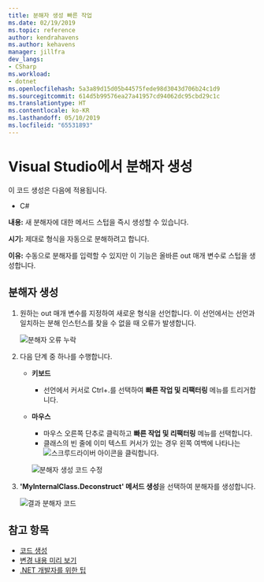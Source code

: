 ```yaml
---
title: 분해자 생성 빠른 작업
ms.date: 02/19/2019
ms.topic: reference
author: kendrahavens
ms.author: kehavens
manager: jillfra
dev_langs:
- CSharp
ms.workload:
- dotnet
ms.openlocfilehash: 5a3a89d15d05b44575fede98d3043d706b24c1d9
ms.sourcegitcommit: 614d5b99576ea27a41957cd94062dc95cbd29c1c
ms.translationtype: HT
ms.contentlocale: ko-KR
ms.lasthandoff: 05/10/2019
ms.locfileid: "65531893"
---
```

# <a name="generate-a-deconstructor-in-visual-studio"></a>Visual Studio에서 분해자 생성

이 코드 생성은 다음에 적용됩니다.

- C#

**내용:** 새 분해자에 대한 메서드 스텁을 즉시 생성할 수 있습니다.

**시기:** 제대로 형식을 자동으로 분해하려고 합니다.

**이유:** 수동으로 분해자를 입력할 수 있지만 이 기능은 올바른 out 매개 변수로 스텁을 생성합니다.

## <a name="generate-a-deconstructor"></a>분해자 생성

1. 원하는 out 매개 변수를 지정하여 새로운 형식을 선언합니다. 이 선언에서는 선언과 일치하는 분해 인스턴스를 찾을 수 없을 때 오류가 발생합니다.

   ![분해자 오류 누락](media/deconstruct.png)

2. 다음 단계 중 하나를 수행합니다.

   - **키보드**
      - 선언에서 커서로 Ctrl+.를 선택하여 **빠른 작업 및 리팩터링** 메뉴를 트리거합니다.
   - **마우스**
      - 마우스 오른쪽 단추로 클릭하고 **빠른 작업 및 리팩터링** 메뉴를 선택합니다.
      - 클래스의 빈 줄에 이미 텍스트 커서가 있는 경우 왼쪽 여백에 나타나는 ![스크루드라이버](media/screwdriver.png) 아이콘을 클릭합니다.

      ![분해자 생성 코드 수정](media/deconstruct-codefix.png)

3. **'MyInternalClass.Deconstruct' 메서드 생성**을 선택하여 분해자를 생성합니다.

   ![결과 분해자 코드](media/deconstruct-result.png)

## <a name="see-also"></a>참고 항목

- [코드 생성](../code-generation-in-visual-studio.md)
- [변경 내용 미리 보기](../../ide/preview-changes.md)
- [.NET 개발자를 위한 팁](../csharp-developer-productivity.md)